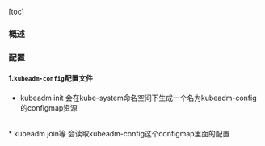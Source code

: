 [toc]

### 概述
### 配置
#### 1.`kubeadm-config`配置文件
* kubeadm init
会在kube-system命名空间下生成一个名为kubeadm-config的configmap资源
</br>
* kubeadm join等
会读取kubeadm-config这个configmap里面的配置
